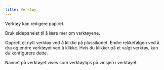 ```yaml
---
title: Verktøy
---
```


Verktøy kan redigere papiret.

Bruk sidepanelet til å lære mer om verktøyene.

Opprett et nytt verktøy ved å klikke på plussikonet. Endre rekkefølgen ved å dra og endre verktøyet ved å klikke.
Hvis du klikker på et valgt verktøy, kan du konfigurere dette.

Navnet på verktøyet vises som verktøytips på vinsjen i verktøyet.
